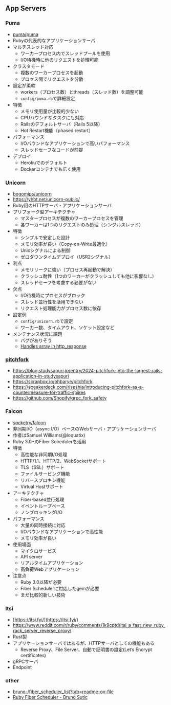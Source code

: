 ## App Servers

### Puma

* [puma/puma](https://github.com/puma/puma)
* Rubyの代表的なアプリケーションサーバ
* マルチスレッド対応
    * ワーカープロセス内でスレッドプールを使用
    * I/O待機時に他のリクエストを処理可能
* クラスタモード
    * 複数のワーカープロセスを起動
    * プロセス間でリクエストを分散
* 設定が柔軟
    * workers（プロセス数）とthreads（スレッド数）を調整可能
    * `config/puma.rb`で詳細設定
* 特徴
    * メモリ使用量が比較的少ない
    * CPUバウンドなタスクにも対応
    * Railsのデフォルトサーバ（Rails 5以降）
    * Hot Restart機能（phased restart）
* パフォーマンス
    * I/Oバウンドなアプリケーションで高いパフォーマンス
    * スレッドセーフなコードが前提
* デプロイ
    * Herokuでのデフォルト
    * Dockerコンテナでも広く使用

### Unicorn

* [bogomips/unicorn](https://bogomips.org/unicorn/)
* https://yhbt.net/unicorn-public/
* Ruby用のHTTPサーバ・アプリケーションサーバ
* プリフォーク型アーキテクチャ
    * マスタープロセスが複数のワーカープロセスを管理
    * 各ワーカーは1つのリクエストのみ処理（シングルスレッド）
* 特徴
    * シンプルで安定した設計
    * メモリ効率が良い（Copy-on-Write最適化）
    * Unixシグナルによる制御
    * ゼロダウンタイムデプロイ（USR2シグナル）
* 利点
    * メモリリークに強い（プロセス再起動で解決）
    * クラッシュ耐性（1つのワーカーがクラッシュしても他に影響なし）
    * スレッドセーフを考慮する必要がない
* 欠点
    * I/O待機時にプロセスがブロック
    * スレッド並行性を活用できない
    * リクエスト処理能力がプロセス数に依存
* 設定例
    * `config/unicorn.rb`で設定
    * ワーカー数、タイムアウト、ソケット設定など
* メンテナンス状況に課題
    * バグがありそう
    * [Handles array in http_response](https://github.com/Shopify/unicorn/pull/5)


### [pitchfork](https://github.com/Shopify/pitchfork)

* https://blog.studysapuri.jp/entry/2024-pitchfork-into-the-largest-rails-application-in-studysapuri
* https://scrapbox.io/ohbarye/pitchfork
* https://speakerdeck.com/riseshia/introducing-pitchfork-as-a-countermeasure-for-traffic-spikes
* https://github.com/Shopify/grpc_fork_safety

### Falcon

* [socketry/falcon](https://github.com/socketry/falcon)
* 非同期I/O（async I/O）ベースのWebサーバ・アプリケーションサーバ
* 作者はSamuel Williams(@ioquatix)
* Ruby 3.0+のFiber Schedulerを活用
* 特徴
    * 高性能な非同期I/O処理
    * HTTP/1.1、HTTP/2、WebSocketサポート
    * TLS（SSL）サポート
    * ファイルサービング機能
    * リバースプロキシ機能
    * Virtual Hostサポート
* アーキテクチャ
    * Fiber-based並行処理
    * イベントループベース
    * ノンブロッキングI/O
* パフォーマンス
    * 大量の同時接続に対応
    * I/Oバウンドなアプリケーションで高性能
    * メモリ効率が良い
* 使用場面
    * マイクロサービス
    * API server
    * リアルタイムアプリケーション
    * 高負荷Webアプリケーション
* 注意点
    * Ruby 3.0以降が必要
    * Fiber Schedulerに対応したgemが必要
    * まだ比較的新しい技術

### Itsi

* [https://itsi.fyi/](https://itsi.fyi/)
* https://www.reddit.com/r/ruby/comments/1k9cptd/itsi_a_fast_new_ruby_rack_server_reverse_proxy/
* Rust製
* アプリケーションサーバではあるが、HTTPサーバとしての機能もある
    * Reverse Proxy、File Server、自動で証明書の設定(Let’s Encrypt certificates)
* gRPCサーバ
* Endpoint


### other

* [bruno-/fiber_scheduler_list?tab=readme-ov-file](https://github.com/bruno-/fiber_scheduler_list?tab=readme-ov-file)
* [Ruby Fiber Scheduler \- Bruno Sutic](https://brunosutic.com/blog/ruby-fiber-scheduler)
